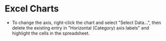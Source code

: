 # Excel Charts

- To change the axis, right-click the chart and select "Select Data...", then delete the existing entry in "Horizontal (Category) axis labels" and highlight the cells in the spreadsheet.
